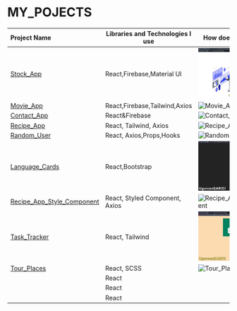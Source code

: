 # MY_POJECTS

| Project Name                                                     | Libraries and Technologies I use | How does my project look        |
| :--------------------------------------------------------------- | -------------------------------- | ------------------------------- |
| [Stock_App](https://stock-app-us.vercel.app/) | React,Firebase,Material UI                     | ![Stock_App](https://github.com/UgurcanSARICI/stock_app/blob/main/stock.gif?raw=true) |
| [Movie_App](https://react-movie-app-us.vercel.app/) | React,Firebase,Tailwind,Axios                     | ![Movie_App](https://github.com/UgurcanSARICI/react_movie_app/blob/main/movie.gif?raw=true) |
| [Contact_App](https://react-firebase-contact-app.vercel.app/) | React&Firebase                     | ![Contact_App](https://github.com/UgurcanSARICI/react_firebase_contact_app/blob/main/contact_firebase.gif?raw=true) |
| [Recipe_App](https://react-recipe-app-us.netlify.app/) | React, Tailwind, Axios                     | ![Recipe_App](https://github.com/UgurcanSARICI/react_recipe_app/blob/main/recipe.gif?raw=true) |
| [Random_User](https://react-random-user-us.netlify.app/) | React, Axios,Props,Hooks                     | ![Random User](https://github.com/UgurcanSARICI/react-random-user/blob/main/user.gif?raw=true) |
| [Language_Cards](https://react-language-cards-us.netlify.app/) | React,Bootstrap                     | ![Language_Cards](https://github.com/UgurcanSARICI/react_language_cards/blob/main/lang.gif?raw=true) |
| [Recipe_App_Style_Component](http://recipe-style-app.vercel.app/) | React, Styled Component, Axios                     | ![Recipe_App_Style_Component](https://github.com/UgurcanSARICI/recipe-style-app/blob/main/recipe.gif?raw=true) |
| [Task_Tracker](https://react-task-tracker-us.netlify.app/) | React, Tailwind                     | ![Task_Tracker](https://github.com/UgurcanSARICI/react-task-tracker/blob/main/task.gif?raw=true) |
| [Tour_Places](https://react-tour-places-us.netlify.app/) | React, SCSS                     | ![Tour_Places](https://github.com/UgurcanSARICI/REACT-Tour-Places/blob/main/tour.gif?raw=true) |
| []() | React                     | ![]() |
| []() | React                     | ![]() |
| []() | React                     | ![]() |


